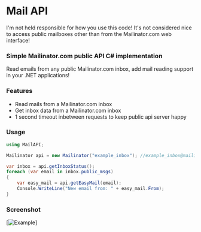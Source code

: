 # Mail API
I'm not held responsible for how you use this code! It's not considered nice to access public mailboxes other than from the Mailinator.com web interface!
### Simple Mailinator.com public API C# implementation
Read emails from any public Mailinator.com inbox, add mail reading support in your .NET applications!
### Features
 * Read mails from a Mailinator.com inbox
 * Get inbox data from a Mailinator.com inbox
 * 1 second timeout inbetween requests to keep public api server happy
### Usage
```c#
using MailAPI;

Mailinator api = new Mailinator("example_inbox"); //example_inbox@mailinator.com

var inbox = api.getInboxStatus();
foreach (var email in inbox.public_msgs)
{
    var easy_mail = api.getEasyMail(email);
    Console.WriteLine("New email from: " + easy_mail.From);
}
```
### Screenshot
[![Example](http://i.imgur.com/Uz0mTnn.png)]